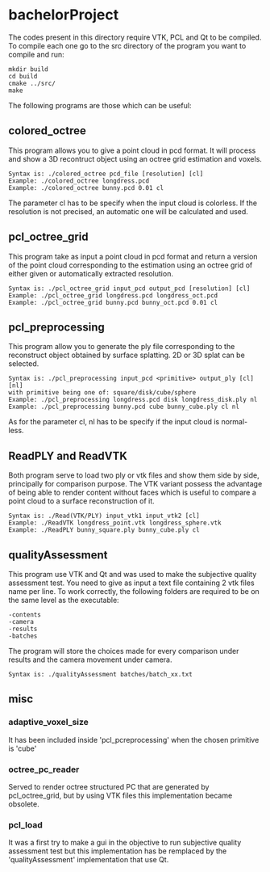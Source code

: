 # bachelorProject
The codes present in this directory require VTK, PCL and Qt to be compiled. To compile each one go to the src directory of the program you want to compile and run:

	mkdir build
	cd build
	cmake ../src/
	make
The following programs are those which can be useful:

## colored_octree
This program allows you to give a point cloud in pcd format. It will process and show a 3D recontruct object using an octree grid estimation and voxels.

	Syntax is: ./colored_octree pcd_file [resolution] [cl] 
	Example: ./colored_octree longdress.pcd 
	Example: ./colored_octree bunny.pcd 0.01 cl

The parameter cl has to be specify when the input cloud is colorless. If the resolution is not precised, an automatic one will be calculated and used.

## pcl_octree_grid
This program take as input a point cloud in pcd format and return a version of the point cloud corresponding to the estimation using an octree grid of either given or automatically extracted resolution.

	Syntax is: ./pcl_octree_grid input_pcd output_pcd [resolution] [cl] 
	Example: ./pcl_octree_grid longdress.pcd longdress_oct.pcd
	Example: ./pcl_octree_grid bunny.pcd bunny_oct.pcd 0.01 cl

## pcl_preprocessing
This program allow you to generate the ply file corresponding to the reconstruct object obtained by surface splatting. 2D or 3D splat can be selected. 

	Syntax is: ./pcl_preprocessing input_pcd <primitive> output_ply [cl] [nl] 
	with primitive being one of: square/disk/cube/sphere 
	Example: ./pcl_preprocessing longdress.pcd disk longdress_disk.ply nl 
	Example: ./pcl_preprocessing bunny.pcd cube bunny_cube.ply cl nl

As for the parameter cl, nl has to be specify if the input cloud is normal-less.

## ReadPLY and ReadVTK
Both program serve to load two ply or vtk files and show them side by side, principally for comparison purpose. The VTK variant possess the advantage of being able to render content without faces which is useful to compare a point cloud to a surface reconstruction of it.

	Syntax is: ./Read(VTK/PLY) input_vtk1 input_vtk2 [cl] 
	Example: ./ReadVTK longdress_point.vtk longdress_sphere.vtk 
	Example: ./ReadPLY bunny_square.ply bunny_cube.ply cl

## qualityAssessment
This program use VTK and Qt and was used to make the subjective quality assessment test. You need to give as input a text file containing 2 vtk files name per line. To work correctly, the following folders are required to be on the same level as the executable:

	-contents 
	-camera 
	-results 
	-batches

The program will store the choices made for every comparison under results and the camera movement under camera.

	Syntax is: ./qualityAssessment batches/batch_xx.txt

## misc
### adaptive_voxel_size 
It has been included inside 'pcl_pcreprocessing' when the chosen primitive is 'cube'
### octree_pc_reader
Served to render octree structured PC that are generated by pcl_octree_grid, but by using VTK files this implementation became obsolete.
### pcl_load
It was a first try to make a gui in the objective to run subjective quality assessment test but this implementation has be remplaced by the 'qualityAssessment' implementation that use Qt.

